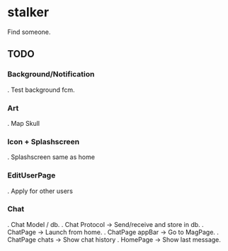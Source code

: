 # stalker

Find someone.

## TODO

### Background/Notification
. Test background fcm.

### Art
. Map Skull

### Icon + Splashscreen
. Splashscreen same as home

### EditUserPage
. Apply for other users

### Chat
. Chat Model / db.
. Chat Protocol -> Send/receive and store in db.
. ChatPage -> Launch from home.
. ChatPage appBar -> Go to MagPage.
. ChatPage chats -> Show chat history
. HomePage -> Show last message.
